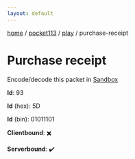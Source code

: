 ```yaml
---
layout: default
---
```


[home](/)  /  [pocket113](/protocol/pocket113)  /  [play](/protocol/pocket113/play)  /  purchase-receipt

# Purchase receipt

Encode/decode this packet in [Sandbox](../../../sandbox/pocket113#play.purchase_receipt)

**Id**: 93

**Id** (hex): 5D

**Id** (bin): 01011101

**Clientbound**: ✖️

**Serverbound**: ✔️
